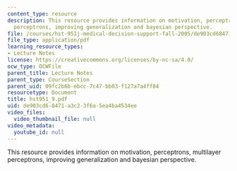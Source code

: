 ```yaml
---
content_type: resource
description: This resource provides information on motivation, perceptrons, multilayer
  perceptrons, improving generalization and bayesian perspective.
file: /courses/hst-951j-medical-decision-support-fall-2005/de903cd68471a3c23f6a5ea4ba4534ee_hst951_9.pdf
file_type: application/pdf
learning_resource_types:
- Lecture Notes
license: https://creativecommons.org/licenses/by-nc-sa/4.0/
ocw_type: OCWFile
parent_title: Lecture Notes
parent_type: CourseSection
parent_uid: 09fc2b6b-ebcc-7c47-bb03-f127a7a4ff84
resourcetype: Document
title: hst951_9.pdf
uid: de903cd6-8471-a3c2-3f6a-5ea4ba4534ee
video_files:
  video_thumbnail_file: null
video_metadata:
  youtube_id: null
---
```

This resource provides information on motivation, perceptrons, multilayer perceptrons, improving generalization and bayesian perspective.